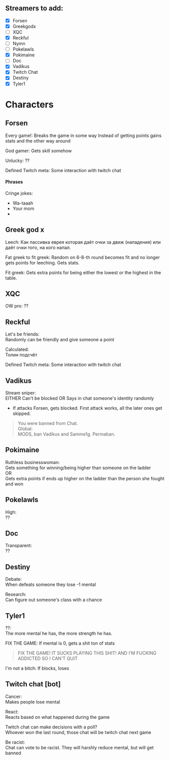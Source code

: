 ## Streamers to add:
- [x] Forsen  
- [x] Greekgodx  
- [ ] XQC  
- [x] Reckful  
- [ ] Nymn  
- [ ] Pokelawls  
- [x] Pokimaine  
- [ ] Doc  
- [x] Vadikus  
- [x] Twitch Chat  
- [x] Destiny  
- [x] Tyler1

# Characters


## Forsen

Every game!:
Breaks the game in some way
Instead of getting points gains stats and the other way around

God gamer:
Gets skill somehow

Unlucky:
??

Defined Twitch meta:
Some interaction with twitch chat

#### Phrases
Cringe jokes:
- Wa-taaah
- Your mom
- 

## Greek god x

Leech: 
Как пассивка еврея которая даёт очки за движ (нападения) или даёт очки того, на кого напал.

Fat greek to fit greek: 
Random on 6-8-th round becomes fit and no longer gets points for leeching. Gets stats.

Fit greek:
Gets extra points for being either the lowest or the highest in the table.


## XQC
OW pro:
??



## Reckful
Let's be friends:  
Randomly can be friendly and give someone a point

Calculated:  
Толин подсчёт

Defined Twitch meta:
Some interaction with twitch chat

## Vadikus
Stream sniper:  
EITHER
Can't be blocked
OR
Says in chat someone's identity randomly  

- If attacks Forsen, gets blocked. First attack works, all the later ones get skipped.  
> You were banned from Chat.  
Global:  
> MODS, ban Vadikus and Samme1g. Permaban.  

## Pokimaine
Ruthless businesswoman:  
Gets something for winning/being higher than someone on the ladder  
OR  
Gets extra points if ends up higher on the ladder than the person she fought and won  

## Pokelawls
High:  
??

## Doc
Transparent:  
??

## Destiny
Debate:  
When defeats someone they lose -1 mental

Research:  
Can figure out someone's class with a chance

## Tyler1
??:  
The more mental he has, the more strength he has.  

FIX THE GAME:
If mental is 0, gets a shit ton of stats
> FIX THE GAME! IT SUCKS PLAYING THIS SHIT! AND I'M FUCKING ADDICTED SO I CAN'T QUIT


I'm not a bitch:
If blocks, loses

## Twitch chat [bot]
Cancer:  
Makes people lose mental 

React:  
Reacts based on what happened during the game

Twitch chat can make decisions with a poll?  
Whoever won the last round, those chat will be twitch chat next game  

Be racist:  
Chat can vote to be racist. They will harshly reduce mental, but will get banned